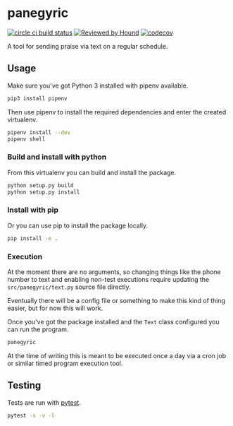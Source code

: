 # panegyric

[![circle ci build status](https://circleci.com/gh/edwardtheharris/panegyric.svg?style=shield)](https://app.circleci.com/pipelines/github/edwardtheharris/panegyric) [![Reviewed by Hound](https://img.shields.io/badge/Reviewed_by-Hound-8E64B0.svg)](https://houndci.com) [![codecov](https://codecov.io/gh/edwardtheharris/panegyric/branch/main/graph/badge.svg?token=7D17IAT6L7)](https://codecov.io/gh/edwardtheharris/panegyric)

A tool for sending praise via text on a regular schedule.

## Usage

Make sure you've got Python 3 installed with pipenv available.

```bash
pip3 install pipenv
```

Then use pipenv to install the required dependencies and
enter the created virtualenv.

```bash
pipenv install --dev
pipenv shell
```

### Build and install with python

From this virtualenv you can build and install the package.

```bash
python setup.py build
python setup.py install
```

### Install with pip

Or you can use pip to install the package locally.

```bash
pip install -e .
```

### Execution

At the moment there are no arguments, so changing
things like the phone number to text and enabling
non-test executions require updating the `src/panegyric/text.py`
source file directly.

Eventually there will be a config file or something to make
this kind of thing easier, but for now this will work.

Once you've got the package installed and the `Text` class
configured you can run the program.

```bash
panegyric
```

At the time of writing this is meant to be executed once
a day via a cron job or similar timed program execution
tool.

## Testing

Tests are run with [pytest](https://docs.pytest.org/en/6.2.x/).

```bash
pytest -s -v -l
```
